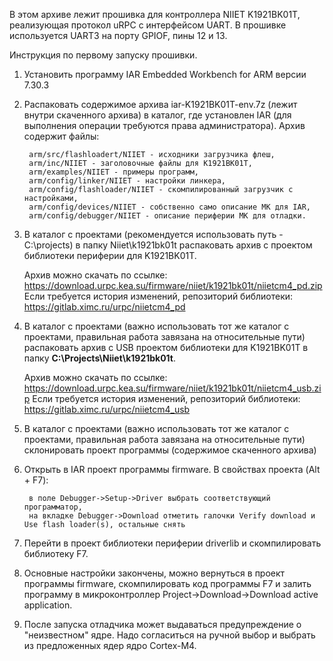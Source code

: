 В этом архиве лежит прошивка для контроллера NIIET K1921BK01T, реализующая протокол uRPC с интерфейсом UART.
В прошивке используется UART3 на порту GPIOF, пины 12 и 13.

Инструкция по первому запуску прошивки.

1. Установить программу IAR Embedded Workbench for ARM версии 7.30.3

2. Распаковать содержимое архива iar-K1921BK01T-env.7z (лежит внутри скаченного архива) в каталог, где установлен IAR (для выполнения операции требуются права администратора). Архив содержит файлы:

        arm/src/flashloadert/NIIET - исходники загрузчика флеш,
        arm/inc/NIIET - заголовочные файлы для K1921BK01T,
        arm/examples/NIIET - примеры программ,
        arm/config/linker/NIIET - настройки линкера,
        arm/config/flashloader/NIIET - скомпилированный загрузчик с настройками,
        arm/config/devices/NIIET - собственно само описание МК для IAR,
        arm/config/debugger/NIIET - описание периферии МК для отладки.

3. В каталог с проектами (рекомендуется использовать путь - C:\projects\) в папку Niiet\k1921bk01t распаковать архив с  проектом библиотеки периферии для K1921BK01T.

   Архив можно скачать по ссылке: https://download.urpc.kea.su/firmware/niiet/k1921bk01t/niietcm4_pd.zip
   Если требуется история изменений, репозиторий библиотеки: https://gitlab.ximc.ru/urpc/niietcm4_pd
   
4. В каталог с проектами (важно использовать тот же каталог с проектами, правильная работа завязана на относительные пути) распаковать архив с USB проектом библиотеки для K1921BK01T  в папку **C:\Projects\\Niiet\k1921bk01t**.

   Архив можно скачать по ссылке: https://download.urpc.kea.su/firmware/niiet/k1921bk01t/niietcm4_usb.zip
   Если требуется история изменений, репозиторий библиотеки: https://gitlab.ximc.ru/urpc/niietcm4_usb

5. В каталог с проектами (важно использовать тот же каталог с проектами, правильная работа завязана на относительные пути) склонировать проект программы (содержимое скаченного архива)

6. Открыть в IAR проект программы firmware. В свойствах проекта (Alt + F7):

        в поле Debugger->Setup->Driver выбрать соответствующий программатор,
        на вкладке Debugger->Download отметить галочки Verify download и Use flash loader(s), остальные снять

7. Перейти в проект библиотеки периферии driverlib и скомпилировать библиотеку F7.

8. Основные настройки закончены, можно вернуться в проект программы firmware, скомпилировать код программы F7 и залить программу в микроконтроллер Project->Download->Download active application.

9. После запуска отладчика может выдаваться предупреждение о "неизвестном" ядре. Надо согласиться на ручной выбор и выбрать из предложенных ядер ядро Cortex-M4.
